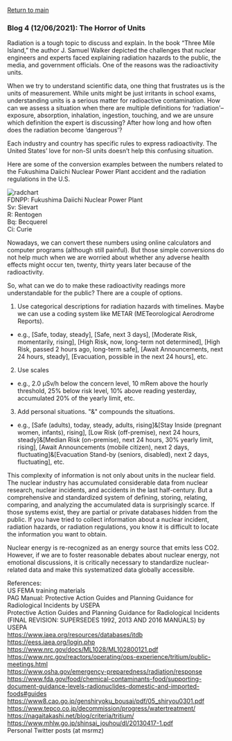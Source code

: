 <a href="https://misayasu.github.io/">Return to main</a><br/>

### Blog 4 (12/06/2021): The Horror of Units

Radiation is a tough topic to discuss and explain. In the book “Three Mile Island,” the author J. Samuel Walker depicted the challenges that nuclear engineers and experts faced explaining radiation hazards to the public, the media, and government officials. One of the reasons was the radioactivity units.

When we try to understand scientific data, one thing that frustrates us is the units of measurement. While units might be just irritants in school exams, understanding units is a serious matter for radioactive contamination. How can we assess a situation when there are multiple definitions for ‘radiation'–exposure, absorption, inhalation, ingestion, touching, and we are unsure which definition the expert is discussing?  After how long and how often does the radiation become ‘dangerous'? 

Each industry and country has specific rules to express radioactivity. The United States’ love for non-SI units doesn’t help this confusing situation.

Here are some of the conversion examples between the numbers related to the Fukushima Daiichi Nuclear Power Plant accident and the radiation regulations in the U.S.

![radchart](https://user-images.githubusercontent.com/24228560/142558292-ce648990-c6a4-431f-86bb-59662f5bc761.jpg)<br/>
FDNPP: Fukushima Daiichi Nuclear Power Plant<br/>
Sv: Sievart<br/>
R: Rentogen<br/>
Bq: Becquerel<br/>
Ci: Curie<br/>

Nowadays, we can convert these numbers using online calculators and computer programs (although still painful). But those simple conversions do not help much when we are worried about whether any adverse health effects might occur ten, twenty, thirty years later because of the radioactivity.

So, what can we do to make these radioactivity readings more understandable for the public? There are a couple of options.

1) Use categorical descriptions for radiation hazards with timelines. Maybe we can use a coding system like METAR (METeorological Aerodrome Reports).

- e.g., [Safe, today, steady], [Safe, next 3 days], [Moderate Risk, momentarily, rising], [High Risk, now, long-term not determined], [High Risk, passed 2 hours ago, long-term safe], [Await Announcements, next 24 hours, steady], [Evacuation, possible in the next 24 hours], etc. 

2) Use scales

- e.g., 2.0 µSv/h below the concern level, 10 mRem above the hourly threshold, 25% below risk level, 10% above reading yesterday, accumulated 20% of the yearly limit, etc.

3) Add personal situations. "&" compounds the situations.

- e.g., [Safe (adults), today, steady, adults, rising]&[Stay Inside (pregnant women, infants), rising], [Low Risk (off-premise), next 24 hours, steady]&[Median Risk (on-premise), next 24 hours, 30% yearly limit, rising], [Await Announcements (mobile citizen), next 2 days, fluctuating]&[Evacuation Stand-by (seniors, disabled), next 2 days,  fluctuating], etc.

This complexity of information is not only about units in the nuclear field. The nuclear industry has accumulated considerable data from nuclear research, nuclear incidents, and accidents in the last half-century. But a comprehensive and standardized system of defining, storing, relating, comparing, and analyzing the accumulated data is surprisingly scarce. If those systems exist, they are partial or private databases hidden from the public. If you have tried to collect information about a nuclear incident, radiation hazards, or radiation regulations, you know it is difficult to locate the information you want to obtain.

Nuclear energy is re-recognized as an energy source that emits less CO2. However, if we are to foster reasonable debates about nuclear energy, not emotional discussions, it is critically necessary to standardize nuclear-related data and make this systematized data globally accessible.

References:<br/>
US FEMA training materials<br/>
PAG Manual: Protective Action Guides and Planning Guidance for Radiological Incidents by USEPA<br/>
Protective Action Guides and Planning Guidance for Radiological Incidents (FINAL REVISION: SUPERSEDES 1992, 2013 AND 2016 MANUALS) by USEPA<br/>
https://www.iaea.org/resources/databases/itdb<br/>
https://eess.iaea.org/login.php<br/>
https://www.nrc.gov/docs/ML1028/ML102800121.pdf<br/>
https://www.nrc.gov/reactors/operating/ops-experience/tritium/public-meetings.html<br/>
https://www.osha.gov/emergency-preparedness/radiation/response<br/>
https://www.fda.gov/food/chemical-contaminants-food/supporting-document-guidance-levels-radionuclides-domestic-and-imported-foods#guides<br/>
https://www8.cao.go.jp/genshiryoku_bousai/pdf/05_shiryou0301.pdf<br/>
https://www.tepco.co.jp/decommission/progress/watertreatment/<br/>
https://nagaitakashi.net/blog/criteria/tritium/<br/>
https://www.mhlw.go.jp/shinsai_jouhou/dl/20130417-1.pdf<br/>
Personal Twitter posts (at msrmz)

